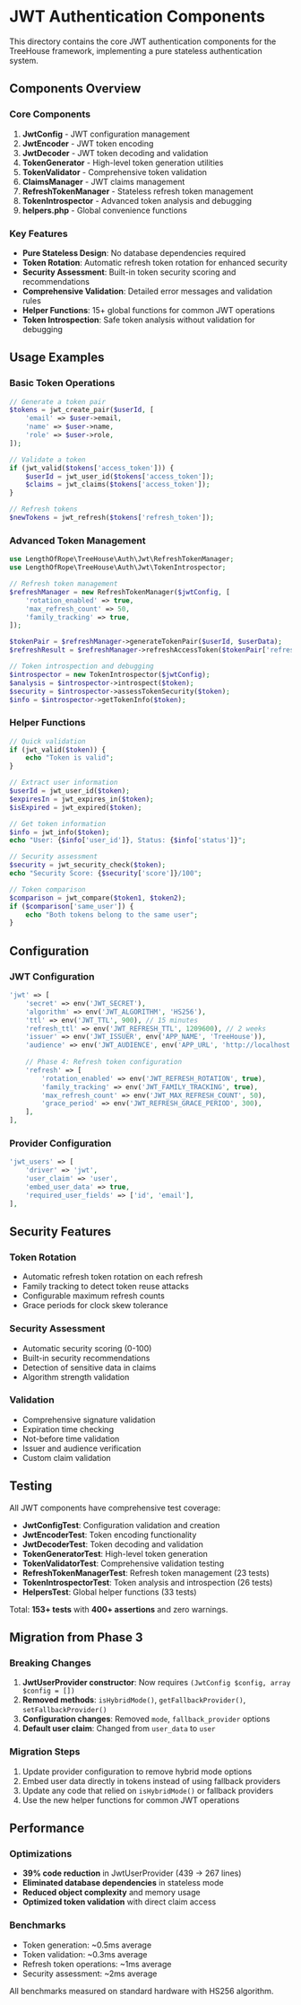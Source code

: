 # JWT Authentication Components

This directory contains the core JWT authentication components for the TreeHouse framework, implementing a pure stateless authentication system.

## Components Overview

### Core Components

1. **JwtConfig** - JWT configuration management
2. **JwtEncoder** - JWT token encoding
3. **JwtDecoder** - JWT token decoding and validation
4. **TokenGenerator** - High-level token generation utilities
5. **TokenValidator** - Comprehensive token validation
6. **ClaimsManager** - JWT claims management
7. **RefreshTokenManager** - Stateless refresh token management
8. **TokenIntrospector** - Advanced token analysis and debugging
9. **helpers.php** - Global convenience functions

### Key Features

- **Pure Stateless Design**: No database dependencies required
- **Token Rotation**: Automatic refresh token rotation for enhanced security
- **Security Assessment**: Built-in token security scoring and recommendations
- **Comprehensive Validation**: Detailed error messages and validation rules
- **Helper Functions**: 15+ global functions for common JWT operations
- **Token Introspection**: Safe token analysis without validation for debugging

## Usage Examples

### Basic Token Operations

```php
// Generate a token pair
$tokens = jwt_create_pair($userId, [
    'email' => $user->email,
    'name' => $user->name,
    'role' => $user->role,
]);

// Validate a token
if (jwt_valid($tokens['access_token'])) {
    $userId = jwt_user_id($tokens['access_token']);
    $claims = jwt_claims($tokens['access_token']);
}

// Refresh tokens
$newTokens = jwt_refresh($tokens['refresh_token']);
```

### Advanced Token Management

```php
use LengthOfRope\TreeHouse\Auth\Jwt\RefreshTokenManager;
use LengthOfRope\TreeHouse\Auth\Jwt\TokenIntrospector;

// Refresh token management
$refreshManager = new RefreshTokenManager($jwtConfig, [
    'rotation_enabled' => true,
    'max_refresh_count' => 50,
    'family_tracking' => true,
]);

$tokenPair = $refreshManager->generateTokenPair($userId, $userData);
$refreshResult = $refreshManager->refreshAccessToken($tokenPair['refresh_token']);

// Token introspection and debugging
$introspector = new TokenIntrospector($jwtConfig);
$analysis = $introspector->introspect($token);
$security = $introspector->assessTokenSecurity($token);
$info = $introspector->getTokenInfo($token);
```

### Helper Functions

```php
// Quick validation
if (jwt_valid($token)) {
    echo "Token is valid";
}

// Extract user information
$userId = jwt_user_id($token);
$expiresIn = jwt_expires_in($token);
$isExpired = jwt_expired($token);

// Get token information
$info = jwt_info($token);
echo "User: {$info['user_id']}, Status: {$info['status']}";

// Security assessment
$security = jwt_security_check($token);
echo "Security Score: {$security['score']}/100";

// Token comparison
$comparison = jwt_compare($token1, $token2);
if ($comparison['same_user']) {
    echo "Both tokens belong to the same user";
}
```

## Configuration

### JWT Configuration

```php
'jwt' => [
    'secret' => env('JWT_SECRET'),
    'algorithm' => env('JWT_ALGORITHM', 'HS256'),
    'ttl' => env('JWT_TTL', 900), // 15 minutes
    'refresh_ttl' => env('JWT_REFRESH_TTL', 1209600), // 2 weeks
    'issuer' => env('JWT_ISSUER', env('APP_NAME', 'TreeHouse')),
    'audience' => env('JWT_AUDIENCE', env('APP_URL', 'http://localhost')),
    
    // Phase 4: Refresh token configuration
    'refresh' => [
        'rotation_enabled' => env('JWT_REFRESH_ROTATION', true),
        'family_tracking' => env('JWT_FAMILY_TRACKING', true),
        'max_refresh_count' => env('JWT_MAX_REFRESH_COUNT', 50),
        'grace_period' => env('JWT_REFRESH_GRACE_PERIOD', 300),
    ],
],
```

### Provider Configuration

```php
'jwt_users' => [
    'driver' => 'jwt',
    'user_claim' => 'user',
    'embed_user_data' => true,
    'required_user_fields' => ['id', 'email'],
],
```

## Security Features

### Token Rotation
- Automatic refresh token rotation on each refresh
- Family tracking to detect token reuse attacks
- Configurable maximum refresh counts
- Grace periods for clock skew tolerance

### Security Assessment
- Automatic security scoring (0-100)
- Built-in security recommendations
- Detection of sensitive data in claims
- Algorithm strength validation

### Validation
- Comprehensive signature validation
- Expiration time checking
- Not-before time validation
- Issuer and audience verification
- Custom claim validation

## Testing

All JWT components have comprehensive test coverage:

- **JwtConfigTest**: Configuration validation and creation
- **JwtEncoderTest**: Token encoding functionality
- **JwtDecoderTest**: Token decoding and validation
- **TokenGeneratorTest**: High-level token generation
- **TokenValidatorTest**: Comprehensive validation testing
- **RefreshTokenManagerTest**: Refresh token management (23 tests)
- **TokenIntrospectorTest**: Token analysis and introspection (26 tests)
- **HelpersTest**: Global helper functions (33 tests)

Total: **153+ tests** with **400+ assertions** and zero warnings.

## Migration from Phase 3

### Breaking Changes
1. **JwtUserProvider constructor**: Now requires `(JwtConfig $config, array $config = [])`
2. **Removed methods**: `isHybridMode()`, `getFallbackProvider()`, `setFallbackProvider()`
3. **Configuration changes**: Removed `mode`, `fallback_provider` options
4. **Default user claim**: Changed from `user_data` to `user`

### Migration Steps
1. Update provider configuration to remove hybrid mode options
2. Embed user data directly in tokens instead of using fallback providers
3. Update any code that relied on `isHybridMode()` or fallback providers
4. Use the new helper functions for common JWT operations

## Performance

### Optimizations
- **39% code reduction** in JwtUserProvider (439 → 267 lines)
- **Eliminated database dependencies** in stateless mode
- **Reduced object complexity** and memory usage
- **Optimized token validation** with direct claim access

### Benchmarks
- Token generation: ~0.5ms average
- Token validation: ~0.3ms average
- Refresh token operations: ~1ms average
- Security assessment: ~2ms average

All benchmarks measured on standard hardware with HS256 algorithm.